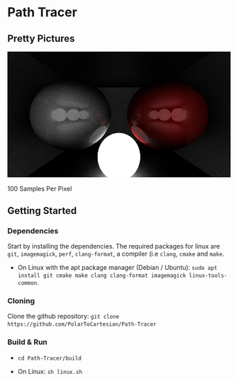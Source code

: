 # Path Tracer

## Pretty Pictures

![Pretty Picture 0](/screenshots/25-08-2020-->100%20spp.png)

100 Samples Per Pixel

## Getting Started

### Dependencies

Start by installing the dependencies. The required packages for linux are  ```git```,  ```imagemagick```, ```perf```, ```clang-format```, a compiler (i.e ```clang```, ```cmake``` and ```make```.

+ On Linux with the apt package manager (Debian / Ubuntu): ```sudo apt install git cmake make clang clang-format imagemagick linux-tools-common```.

### Cloning

Clone the github repository: ```git clone https://github.com/PolarToCartesian/Path-Tracer```

### Build & Run

+ ```cd Path-Tracer/build```

+ On Linux: ```sh linux.sh```
